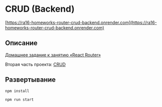 # CRUD (Backend)

[https://ra16-homeworks-router-crud-backend.onrender.com](https://ra16-homeworks-router-crud-backend.onrender.com)

## Описание

[Домашнее задание к занятию «React Router»](https://github.com/netology-code/ra16-homeworks/tree/ra-51/router/crud)

Вторая часть проекта: [CRUD](https://github.com/neondoll/ra16-homeworks-router-crud)

## Развертывание

```npm install```

```npm run start```